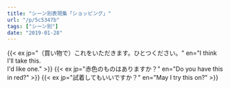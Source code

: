 ```yaml
---
title: "シーン別表現集「ショッピング」"
url: "/p/5c5347b"
tags: ["シーン別"]
date: "2019-01-28"
---
```


{{< ex jp="（買い物で）これをいただきます。ひとつください。" en="I think I'll take this.<BR>I'd like one." >}}
{{< ex jp="赤色のものはありますか？" en="Do you have this in red?" >}}
{{< ex jp="試着してもいいですか？" en="May I try this on?" >}}

